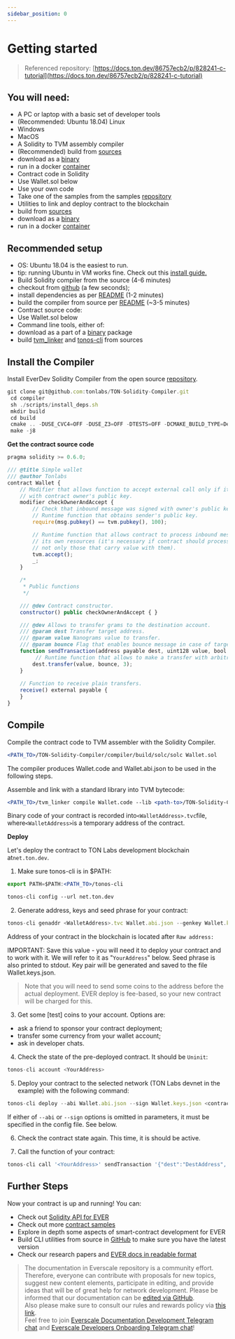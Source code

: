 ```yaml
---
sidebar_position: 0
---
```


# Getting started 

> Referenced repository: [https://docs.ton.dev/86757ecb2/p/828241-c-tutorial](https://docs.ton.dev/86757ecb2/p/828241-c-tutorial)

## You will need:

- A PC or laptop with a basic set of developer tools
- (Recommended: Ubuntu 18.04) Linux
- Windows
- MacOS
- A Solidity to TVM assembly compiler
- (Recommended) build from [sources](https://github.com/tonlabs/TON-Solidity-Compiler)
- download as a [binary](https://github.com/tonlabs/TON-Solidity-Compiler/releases/download/0.25/solc0.25.tar.gz)
- run in a docker [container](https://hub.docker.com/r/tonlabs/compilers)
- Contract code in Solidity
- Use Wallet.sol below
- Use your own code
- Take one of the samples from the samples [repository](https://github.com/tonlabs/samples/tree/master/solidity)
- Utilities to link and deploy contract to the blockchain
- build from [sources](https://github.com/tonlabs/TVM-linker/tree/master/tvm_linker)
- download as a [binary](https://github.com/tonlabs/TON-Solidity-Compiler/releases/download/0.25/tools0.25.tar.gz)
- run in a docker [container](https://hub.docker.com/r/tonlabs/compilers)

## **Recommended setup**

- OS: Ubuntu 18.04 is the easiest to run.
- tip: running Ubuntu in VM works fine. Check out this [install guide.](https://docs.ton.dev/86757ecb2/v/0/p/69f25e-get-ubuntu-vm/b/744d13)
- Build Solidity compiler from the source (4-6 minutes)
- checkout from [github](https://github.com/tonlabs/TON-Solidity-Compiler/) (a few seconds);
- install dependencies as per [README](https://github.com/tonlabs/TON-Solidity-Compiler/blob/master/README.md) (1-2 minutes)
- build the compiler from source per [README](https://github.com/tonlabs/TON-Solidity-Compiler/blob/master/README.md) (~3-5 minutes)
- Contract source code:
- Use Wallet.sol below
- Command line tools, either of:
- download as a part of a [binary](https://github.com/tonlabs/TON-Solidity-Compiler/releases/download/0.25/tools0.25.tar.gz) package
- build [tvm_linker](https://github.com/tonlabs/TVM-linker/tree/master/tvm_linker) and [tonos-cli](https://github.com/tonlabs/tonos-cli) from sources

## **Install the Compiler**

Install EverDev Solidity Compiler from the open source [repository](https://github.com/tonlabs/TON-Solidity-Compiler).

```jsx
git clone git@github.com:tonlabs/TON-Solidity-Compiler.git
 cd compiler 
 sh ./scripts/install_deps.sh
 mkdir build
 cd build
 cmake .. -DUSE_CVC4=OFF -DUSE_Z3=OFF -DTESTS=OFF -DCMAKE_BUILD_TYPE=Debug
 make -j8
```

**Get the contract source code**

```jsx
pragma solidity >= 0.6.0;

/// @title Simple wallet
/// @author Tonlabs
contract Wallet {
    // Modifier that allows function to accept external call only if it was signed
    // with contract owner's public key.
    modifier checkOwnerAndAccept {
        // Check that inbound message was signed with owner's public key.
        // Runtime function that obtains sender's public key.
        require(msg.pubkey() == tvm.pubkey(), 100);

        // Runtime function that allows contract to process inbound messages spending
        // its own resources (it's necessary if contract should process all inbound messages,
        // not only those that carry value with them).
        tvm.accept();
        _;
    }

    /*
     * Public functions
     */

    /// @dev Contract constructor.
    constructor() public checkOwnerAndAccept { }

    /// @dev Allows to transfer grams to the destination account.
    /// @param dest Transfer target address.
    /// @param value Nanograms value to transfer.
    /// @param bounce Flag that enables bounce message in case of target contract error.
    function sendTransaction(address payable dest, uint128 value, bool bounce) public view checkOwnerAndAccept {
         // Runtime function that allows to make a transfer with arbitrary settings.
        dest.transfer(value, bounce, 3);
    }
	
    // Function to receive plain transfers.
    receive() external payable {
    }
}
```

## Compile

Compile the contract code to TVM assembler with the Solidity Compiler.

```jsx
<PATH_TO>/TON-Solidity-Compiler/compiler/build/solc/solc Wallet.sol
```

The compiler produces Wallet.code and Wallet.abi.json to be used in the following steps.

Assemble and link with a standard library into TVM bytecode:

```jsx
<PATH_TO>/tvm_linker compile Wallet.code --lib <path-to>/TON-Solidity-Compiler/lib/stdlib_sol.tvm
```

Binary code of your contract is recorded into`<WalletAddress>.tvc`file, where`<WalletAddress>`is a temporary address of the contract.

**Deploy**

Let's deploy the contract to TON Labs development blockchain at`net.ton.dev`.

1) Make sure tonos-cli is in $PATH:

```jsx
export PATH=$PATH:<PATH_TO>/tonos-cli

tonos-cli config --url net.ton.dev
```

2) Generate address, keys and seed phrase for your contract:

```jsx
tonos-cli genaddr <WalletAddress>.tvc Wallet.abi.json --genkey Wallet.keys.json
```

Address of your contract in the blockchain is located after `Raw address:`

IMPORTANT: Save this value - you will need it to deploy your contract and to work with it. We will refer to it as "`YourAddress`" below. Seed phrase is also printed to stdout. Key pair will be generated and saved to the file Wallet.keys.json.

> Note that you will need to send some coins to the address before the actual deployment. EVER deploy is fee-based, so your new contract will be charged for this.
> 

3) Get some [test] coins to your account. Options are:

- ask a friend to sponsor your contract deployment;
- transfer some currency from your wallet account;
- ask in developer chats.

4) Check the state of the pre-deployed contract. It should be `Uninit`:

```jsx
tonos-cli account <YourAddress>
```

5) Deploy your contract to the selected network (TON Labs devnet in the example) with the following command:

```jsx
tonos-cli deploy --abi Wallet.abi.json --sign Wallet.keys.json <contract>.tvc {<constructor_arguments>}
```

If either of `--abi` or `--sign` options is omitted in parameters, it must be specified in the config file. See below.

6) Check the contract state again. This time, it is should be active.

7) Call the function of your contract:

```jsx
tonos-cli call '<YourAddress>' sendTransaction '{"dest":"DestAddress", "value":1000000000, "bounce":true}' --abi Wallet.abi.json --sign Wallet.keys.json
```

## Further Steps

Now your contract is up and running! You can:

- Check out [Solidity API for EVER](https://github.com/tonlabs/TON-Solidity-Compiler/blob/master/API.md)
- Check out more [contract samples](https://github.com/tonlabs/samples/tree/master/solidity)
- Explore in depth some aspects of smart-contract development for EVER
- Build CLI utilities from source in [GitHub](https://github.com/tonlabs/tonos-cli) to make sure you have the latest version
- Check our research papers and [EVER docs in readable format](https://docs.ton.dev/86757ecb2/p/07ddda-walk-through-the-catchain)

>  The documentation in Everscale repository is a community effort. Therefore, everyone can contribute with proposals for new topics, suggest new content elements, participate in editing, and provide ideas that will be of great help for network development.
Please be informed that our documentation can be [edited via GitHub](https://github.com/everscale-org/docs/issues).  
  Also please make sure to consult our rules and rewards policy via [this link](https://docs.everscale.network/contribute/hot-streams/documentations).  
  Feel free to join [Everscale Documentation Development Telegram chat](https://t.me/+C2IpQXWZtCwxYzEy) and [Everscale Developers Onboarding Telegram chat](https://t.me/+Vca1Gs6uPzIyNWVi)!
